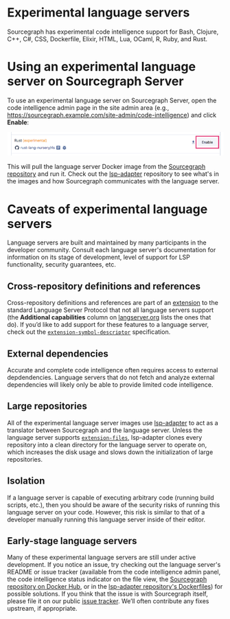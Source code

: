 # Experimental language servers

Sourcegraph has experimental code intelligence support for Bash, Clojure, C++, C#, CSS, Dockerfile, Elixir, HTML, Lua, OCaml, R, Ruby, and Rust.

# Using an experimental language server on Sourcegraph Server

To use an experimental language server on Sourcegraph Server, open the code intelligence admin page in the site admin area (e.g., https://sourcegraph.example.com/site-admin/code-intelligence) and click **Enable**:

<img src="./img/experimental-language-server-enable.png"/>

This will pull the language server Docker image from the [Sourcegraph repository](https://hub.docker.com/r/sourcegraph/) and run it. Check out the [lsp-adapter](https://github.com/sourcegraph/lsp-adapter) repository to see what's in the images and how Sourcegraph communicates with the language server.

# Caveats of experimental language servers

Language servers are built and maintained by many participants in the developer community. Consult each language server's documentation for information on its stage of development, level of support for LSP functionality, security guarantees, etc.

## Cross-repository definitions and references

Cross-repository definitions and references are part of an [extension](https://github.com/sourcegraph/language-server-protocol/blob/ba96cf4d529f1a5cd9ff227db5a3883651f95bcb/extension-symbol-descriptor.md) to the standard Language Server Protocol that not all language servers support (the **Additional capabilities** column on [langserver.org](http://langserver.org/) lists the ones that do). If you’d like to add support for these features to a language server, check out the [`extension-symbol-descriptor`](https://github.com/sourcegraph/language-server-protocol/blob/ba96cf4d529f1a5cd9ff227db5a3883651f95bcb/extension-symbol-descriptor.md) specification.

## External dependencies

Accurate and complete code intelligence often requires access to external depdendencies. Language servers that do not fetch and analyze external dependencies will likely only be able to provide limited code intelligence.

## Large repositories

All of the experimental language server images use [lsp-adapter](https://github.com/sourcegraph/lsp-adapter) to act as a translator between Sourcegraph and the language server. Unless the language server supports [`extension-files`](https://github.com/sourcegraph/language-server-protocol/blob/ba96cf4d529f1a5cd9ff227db5a3883651f95bcb/extension-files.md), lsp-adapter clones every repository into a clean directory for the language server to operate on, which increases the disk usage and slows down the initialization of large repositories.

## Isolation

If a language server is capable of executing arbitrary code (running build scripts, etc.), then you should be aware of the security risks of running this language server on your code. However, this risk is similar to that of a developer manually running this language server inside of their editor.

## Early-stage language servers

Many of these experimental language servers are still under active development. If you notice an issue, try checking out the language server's README or issue tracker (available from the code intelligence admin panel, the code intelligence status indicator on the file view, the [Sourcegraph repository on Docker Hub](https://hub.docker.com/r/sourcegraph/), or in the [lsp-adapter repository's Dockerfiles](https://github.com/sourcegraph/lsp-adapter/tree/876b1f35cf43e210a8b0e1623e19b0c3be73f7e7/dockerfiles)) for possible solutions. If you think that the issue is with Sourcegraph itself, please file it on our public [issue tracker](http://github.com/sourcegraph/issues). We’ll often contribute any fixes upstream, if appropriate.
